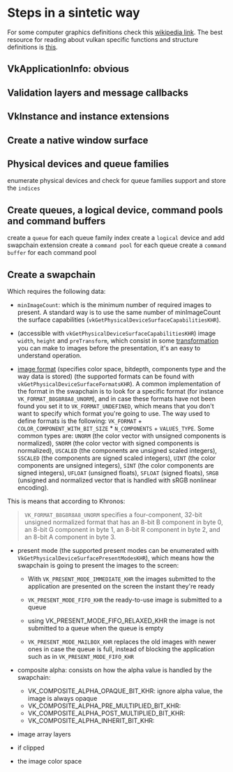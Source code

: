 # Steps in a sintetic way

For some computer graphics definitions check this [wikipedia link](https://en.wikipedia.org/wiki/Glossary_of_computer_graphics). 
The best resource for reading about vulkan specific functions and structure definitions is [this](https://www.khronos.org/registry/vulkan/specs/1.2-extensions/man/html/).

## VkApplicationInfo: obvious
## Validation layers and message callbacks
## VkInstance and instance extensions
## Create a native window surface
## Physical devices and queue families 
enumerate physical devices and check for queue families support and store the `indices`

## Create queues, a logical device, command pools and command buffers
create a `queue` for each queue family index
create a `logical` device and add swapchain extension
create a `command pool` for each queue
create  a `command buffer` for each command pool

## Create a swapchain

Which requires the following data: 

* `minImageCount`: which is the minimum number of required images to present. A standard way is to use the same number of minImageCount the surface capabilities (`vkGetPhysicalDeviceSurfaceCapabilitiesKHR`).

* (accessible with `vkGetPhysicalDeviceSurfaceCapabilitiesKHR`) image `width`, `height` and `preTransform`, which consist in some [transformation](https://www.khronos.org/registry/vulkan/specs/1.2-extensions/man/html/VkSurfaceTransformFlagBitsKHR.html) you can make to images before the presentation, it's an easy to understand operation.

* [image format](https://www.khronos.org/registry/vulkan/specs/1.2-extensions/man/html/VkFormat.html) (specifies color space, bitdepth, components type and the way data is stored) (the supported formats can be found with `vkGetPhysicalDeviceSurfaceFormatsKHR`). A common implementation of the format in the swapchain is to look for a specific format (for instance `VK_FORMAT_B8G8R8A8_UNORM`), and in case these formats have not been found you set it to `VK_FORMAT_UNDEFINED`, which means that you don't want to specify which format you're going to use. The way used to define formats is the following: 
`VK_FORMAT` + `COLOR_COMPONENT_WITH_BIT_SIZE` * `N_COMPONENTS` + `VALUES_TYPE`. Some common types are: `UNORM` (the color vector with unsigned components is normalized), `SNORM` (the color vector with signed components is normalized), `USCALED` (the components are unsigned scaled integers), `SSCALED` (the components are signed scaled integers), `UINT` (the color components are unsigned integers), `SINT` (the color components are signed integers), `UFLOAT` (unsigned floats), `SFLOAT` (signed floats), `SRGB` (unsigned and normalized vector that is handled with sRGB nonlinear encoding).

This is means that according to Khronos: 
> `VK_FORMAT_B8G8R8A8_UNORM` specifies a four-component, 32-bit unsigned normalized format that has an 8-bit B component in byte 0, an 8-bit G component in byte 1, an 8-bit R component in byte 2, and an 8-bit A component in byte 3.

* present mode (the supported present modes can be enumerated with `VkGetPhysicalDeviceSurfacePresentModesKHR`), which means how the swapchain is going to present the images to the screen: 

  * With `VK_PRESENT_MODE_IMMEDIATE_KHR` the images submitted to the application are presented on the screen the instant they're ready

  * `VK_PRESENT_MODE_FIFO_KHR` the ready-to-use image is submitted to a queue 

  * using VK_PRESENT_MODE_FIFO_RELAXED_KHR the image is not submitted to a queue when the queue is empty

  * `VK_PRESENT_MODE_MAILBOX_KHR` replaces the old images with newer ones in case the queue is full, instead of blocking the application such as in `VK_PRESENT_MODE_FIFO_KHR`

* composite alpha: consists on how the alpha value is handled by the swapchain:
  * VK_COMPOSITE_ALPHA_OPAQUE_BIT_KHR: ignore alpha value, the image is always opaque
  * VK_COMPOSITE_ALPHA_PRE_MULTIPLIED_BIT_KHR: 
  * VK_COMPOSITE_ALPHA_POST_MULTIPLIED_BIT_KHR: 
  * VK_COMPOSITE_ALPHA_INHERIT_BIT_KHR: 

* image array layers
* if clipped
* the image color space 

